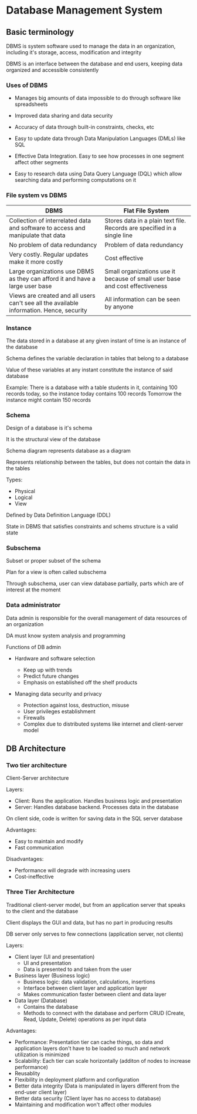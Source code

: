 # Database Management System

## Basic terminology

DBMS is system software used to manage the data in an organization, including it's storage, access, modification and integrity

DBMS is an interface between the database and end users, keeping data organized and accessible consistently

### Uses of DBMS

* Manages big amounts of data impossible to do through software like spreadsheets

* Improved data sharing and data security

* Accuracy of data through built-in constraints, checks, etc

* Easy to update data through Data Manipulation Languages (DMLs) like SQL

* Effective Data Integration. Easy to see how processes in one segment affect other segments

* Easy to research data using Data Query Language (DQL) which allow searching data and performing computations on it

### File system vs DBMS

| DBMS | Flat File System |
| -------- | ----------- |
| Collection of interrelated data and software to access and manipulate that data | Stores data in a plain text file. Records are specified in a single line |
| No problem of data redundancy | Problem of data redundancy |
| Very costly. Regular updates make it more costly | Cost effective |
| Large organizations use DBMS as they can afford it and have a large user base | Small organizations use it because of small user base and cost effectiveness |
| Views are created and all users can't see all the available information. Hence, security | All information can be seen by anyone |

### Instance

The data stored in a database at any given instant of time is an instance of the database

Schema defines the variable declaration in tables that belong to a database

Value of these variables at any instant constitute the instance of said database

Example: There is a database with a table students in it, containing 100 records today, so the instance today contains 100 records
Tomorrow the instance might contain 150 records

### Schema

Design of a database is it's schema

It is the structural view of the database

Schema diagram represents database as a diagram

Represents relationship between the tables, but does not contain the data in the tables

Types:

* Physical
* Logical
* View

Defined by Data Definition Language (DDL)

State in DBMS that satisfies constraints and schems structure is a valid state

### Subschema

Subset or proper subset of the schema

Plan for a view is often called subschema

Through subschema, user can view database partially, parts which are of interest at the moment

### Data administrator

Data admin is responsible for the overall management of data resources of an organization

DA must know system analysis and programming

Functions of DB admin

* Hardware and software selection
	- Keep up with trends
	- Predict future changes
	- Emphasis on established off the shelf products

* Managing data security and privacy
	- Protection against loss, destruction, misuse
	- User privileges establishment
	- Firewalls
	- Complex due to distributed systems like internet and client-server model

## DB Architecture

### Two tier architecture

Client-Server architecture

Layers:
* Client: Runs the application. Handles business logic and presentation
* Server: Handles database backend. Processes data in the database

On client side, code is written for saving data in the SQL server database

Advantages:
* Easy to maintain and modify
* Fast communication

Disadvantages:
* Performance will degrade with increasing users
* Cost-ineffective

### Three Tier Architecture

Traditional client-server model, but from an application server that speaks to the client and the database

Client displays the GUI and data, but has no part in producing results

DB server only serves to few connections (application server, not clients)

Layers:
* Client layer (UI and presentation)
	- UI and presentation
	- Data is presented to and taken from the user
* Business layer (Business logic)
	- Business logic: data validation, calculations, insertions
	- Interface between client layer and application layer
	- Makes communication faster between client and data layer
* Data layer (Database)
	- Contains the database
	- Methods to connect with the database and perform CRUD (Create, Read, Update, Delete) operations as per input data

Advantages:

* Performance: Presentation tier can cache things, so data and application layers don't have to be loaded so much and network utilization is minimized
* Scalability: Each tier can scale horizontally (additon of nodes to increase performance)
* Reusablity
* Flexibility in deployment platform and configuration
* Better data integrity (Data is manipulated in layers different from the end-user client layer)
* Better data security (Client layer has no access to database)
* Maintaining and modification won't affect other modules
